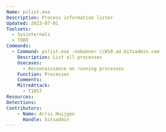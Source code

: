 ```yaml
---
Name: pslist.exe
Description: Process information lister
Updated: 2023-07-01
Toolsets:
  - Sysinternals
  - TODO
Commands:
  - Command: pslist.exe -nobanner \\W10.ad.bitsadmin.com
    Description: List all processes
    Usecases:
      - Reconnaissance on running processes
    Function: Processes
    Comments:
    MitreAttack:
      - T1057
Resources:
Detections:
Contributors:
    - Name: Arris Huijgen
      Handle: bitsadmin
---
```

